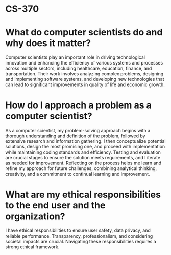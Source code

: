 # CS-370

# What do computer scientists do and why does it matter?

Computer scientists play an important role in driving technological innovation and enhancing the efficiency of various systems and processes across multiple sectors, including healthcare, education, finance, and transportation. Their work involves analyzing complex problems, designing and implementing software systems, and developing new technologies that can lead to significant improvements in quality of life and economic growth. 

# How do I approach a problem as a computer scientist?

As a computer scientist, my problem-solving approach begins with a thorough understanding and definition of the problem, followed by extensive research and information gathering. I then conceptualize potential solutions, design the most promising one, and proceed with implementation while maintaining coding standards and efficiency. Testing and evaluation are crucial stages to ensure the solution meets requirements, and I iterate as needed for improvement. Reflecting on the process helps me learn and refine my approach for future challenges, combining analytical thinking, creativity, and a commitment to continual learning and improvement.

# What are my ethical responsibilities to the end user and the organization?

I have ethical responsibilities to ensure user safety, data privacy, and reliable performance. Transparency, professionalism, and considering societal impacts are crucial. Navigating these responsibilities requires a strong ethical framework.

